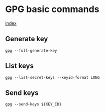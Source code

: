 # GPG basic commands

[index](index.md)

## Generate key

```
gpg --full-generate-key
```

## List keys

```
gpg --list-secret-keys --keyid-format LONG
```

## Send keys

```
gpg --send-keys ${KEY_ID}
```

